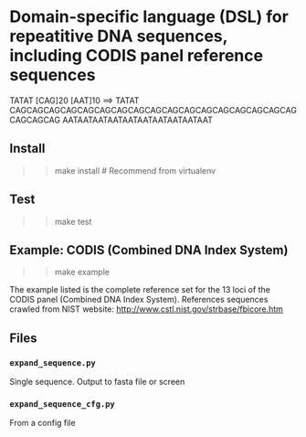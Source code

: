 # Domain-specific language (DSL) for repeatitive DNA sequences, including CODIS panel reference sequences

TATAT [CAG]20 [AAT]10 
==> 
TATAT
CAGCAGCAGCAGCAGCAGCAGCAGCAGCAGCAGCAGCAGCAGCAGCAGCAGCAGCAGCAG
AATAATAATAATAATAATAATAATAATAAT

## Install
>> make install # Recommend from virtualenv

## Test
>> make test

## Example: CODIS (Combined DNA Index System)
>> make example

The example listed is the complete reference set for the 13 loci of the CODIS panel (Combined DNA Index System).
References sequences crawled from NIST website: http://www.cstl.nist.gov/strbase/fbicore.htm

## Files
### `expand_sequence.py`
Single sequence. 
Output to fasta file or screen

### `expand_sequence_cfg.py`
From a config file

